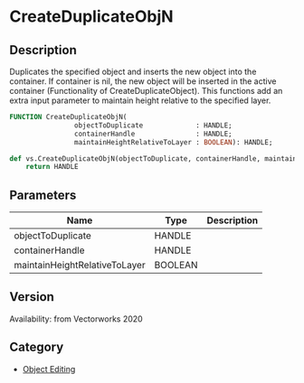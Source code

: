 # CreateDuplicateObjN

## Description
Duplicates the specified object and inserts the new  object into the container.  If container is nil, the new object will be inserted in the active container (Functionality of CreateDuplicateObject). This functions add an extra input parameter to maintain height relative to the specified layer.

```pascal
FUNCTION CreateDuplicateObjN(
				objectToDuplicate             : HANDLE;
				containerHandle               : HANDLE;
				maintainHeightRelativeToLayer : BOOLEAN): HANDLE;
```

```python
def vs.CreateDuplicateObjN(objectToDuplicate, containerHandle, maintainHeightRelativeToLayer):
    return HANDLE
```

## Parameters
|Name|Type|Description|
|---|---|---|
|objectToDuplicate|HANDLE|   |
|containerHandle|HANDLE|   |
|maintainHeightRelativeToLayer|BOOLEAN|   |

## Version
Availability: from Vectorworks 2020

## Category
* [Object Editing](../Categories/Object%20Editing.md)
